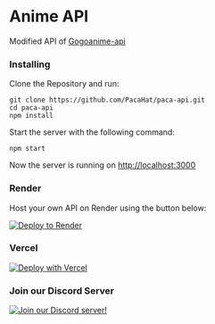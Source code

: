 
# Anime API

Modified API of [Gogoanime-api](https://github.com/riimuru/gogoanime-api)

### Installing

Clone the Repository and run:

```
git clone https://github.com/PacaHat/paca-api.git
cd paca-api
npm install 
```

Start the server with the following command:

```
npm start
```

Now the server is running on [http://localhost:3000](http://localhost:3000)

### Render

Host your own API on Render using the button below:

[![Deploy to Render](https://render.com/images/deploy-to-render-button.svg)](https://render.com/deploy?repo=https://github.com/PacaHat/paca-api.git)

### Vercel

[![Deploy with Vercel](https://vercel.com/button)](https://vercel.com/new/clone?repository-url=https%3A%2F%2Fgithub.com%2FPacaHat%2Fpaca-api.git)

### Join our Discord Server

[![Join our Discord server!](https://img.shields.io/badge/Discord-Join%20Now-7289DA?logo=discord)](https://discord.gg/aVvqx77RGs)
